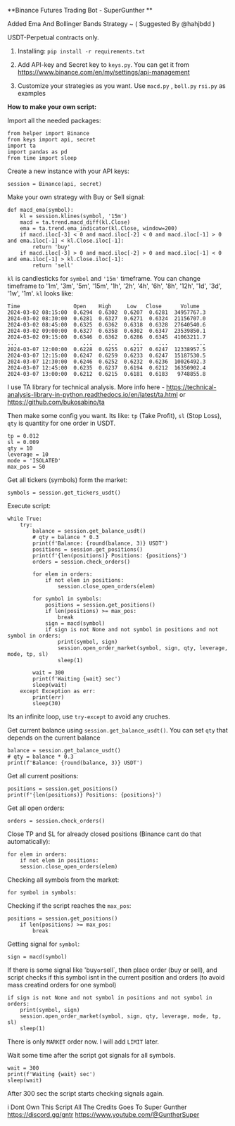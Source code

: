 **Binance Futures Trading Bot - SuperGunther ** 

Added Ema And Bollinger Bands Strategy ~ ( Suggested By @hahjbdd )


USDT-Perpetual contracts only. 

1. Installing: `pip install -r requirements.txt`

2. Add API-key and Secret key to `keys.py`. You can get it from https://www.binance.com/en/my/settings/api-management

3. Customize your strategies as you want. Use `macd.py` , `boll.py` `rsi.py` as examples

**How to make your own script:**

Import all the needed packages:
```
from helper import Binance
from keys import api, secret
import ta
import pandas as pd
from time import sleep
```

Create a new instance with your API keys:
```
session = Binance(api, secret)
```

Make your own strategy with Buy or Sell signal:

```
def macd_ema(symbol):
    kl = session.klines(symbol, '15m')
    macd = ta.trend.macd_diff(kl.Close)
    ema = ta.trend.ema_indicator(kl.Close, window=200)
    if macd.iloc[-3] < 0 and macd.iloc[-2] < 0 and macd.iloc[-1] > 0 and ema.iloc[-1] < kl.Close.iloc[-1]:
        return 'buy'
    if macd.iloc[-3] > 0 and macd.iloc[-2] > 0 and macd.iloc[-1] < 0 and ema.iloc[-1] > kl.Close.iloc[-1]:
        return 'sell'
```
`kl` is candlesticks for `symbol` and `'15m'` timeframe. You can change timeframe to '1m', '3m', '5m', '15m', '1h', '2h', '4h', '6h', '8h', '12h', '1d', '3d', '1w', '1m'.
`kl` looks like: 
```
Time                 Open    High     Low   Close      Volume
2024-03-02 08:15:00  0.6294  0.6302  0.6207  0.6281  34957767.3
2024-03-02 08:30:00  0.6281  0.6327  0.6271  0.6324  21156707.0
2024-03-02 08:45:00  0.6325  0.6362  0.6318  0.6328  27640540.6
2024-03-02 09:00:00  0.6327  0.6358  0.6302  0.6347  23539850.1
2024-03-02 09:15:00  0.6346  0.6362  0.6286  0.6345  41063211.7
...                     ...     ...     ...     ...         ...
2024-03-07 12:00:00  0.6228  0.6255  0.6217  0.6247  12338957.5
2024-03-07 12:15:00  0.6247  0.6259  0.6233  0.6247  15187530.5
2024-03-07 12:30:00  0.6246  0.6252  0.6232  0.6236  10026492.3
2024-03-07 12:45:00  0.6235  0.6237  0.6194  0.6212  16350902.4
2024-03-07 13:00:00  0.6212  0.6215  0.6181  0.6183   9748855.8

```
I use TA library for technical analysis. More info here - https://technical-analysis-library-in-python.readthedocs.io/en/latest/ta.html or https://github.com/bukosabino/ta

Then make some config you want. Its like: `tp` (Take Profit), `sl` (Stop Loss), `qty` is quantity for one order in USDT. 
```
tp = 0.012
sl = 0.009
qty = 10
leverage = 10
mode = 'ISOLATED'
max_pos = 50
```

Get all tickers (symbols) form the market:
```
symbols = session.get_tickers_usdt()
```

Execute script:
```
while True:
    try:
        balance = session.get_balance_usdt()
        # qty = balance * 0.3
        print(f'Balance: {round(balance, 3)} USDT')
        positions = session.get_positions()
        print(f'{len(positions)} Positions: {positions}')
        orders = session.check_orders()
        
        for elem in orders:
            if not elem in positions:
                session.close_open_orders(elem)

        for symbol in symbols:
            positions = session.get_positions()
            if len(positions) >= max_pos:
                break
            sign = macd(symbol)
            if sign is not None and not symbol in positions and not symbol in orders:
                print(symbol, sign)
                session.open_order_market(symbol, sign, qty, leverage, mode, tp, sl)
                sleep(1)

        wait = 300
        print(f'Waiting {wait} sec')
        sleep(wait)
    except Exception as err:
        print(err)
        sleep(30)
```
Its an infinite loop, use `try-except` to avoid any cruches.

Get current balance using `session.get_balance_usdt()`. You can set `qty` that depends on the current balance
```
balance = session.get_balance_usdt()
# qty = balance * 0.3
print(f'Balance: {round(balance, 3)} USDT')
```

Get all current positions:
```
positions = session.get_positions()
print(f'{len(positions)} Positions: {positions}')
```

Get all open orders:
```
orders = session.check_orders()
```

Close TP and SL for already closed positions (Binance cant do that automatically):
```
for elem in orders:
    if not elem in positions:
    session.close_open_orders(elem)
```

Checking all symbols from the market:
```
for symbol in symbols:
```

Checking if the script reaches the `max_pos`:
```
positions = session.get_positions()
    if len(positions) >= max_pos:
        break
```

Getting signal for `symbol`:
```
sign = macd(symbol)
```

If there is some signal like 'buy` or `sell`, then place order (buy or sell), and script checks if this symbol isnt in the current position and orders (to avoid mass creatind orders for one symbol)
```
if sign is not None and not symbol in positions and not symbol in orders:
    print(symbol, sign)
    session.open_order_market(symbol, sign, qty, leverage, mode, tp, sl)
    sleep(1)
```
There is only `MARKET` order now. I will add `LIMIT` later.

Wait some time after the script got signals for all symbols.
```
wait = 300
print(f'Waiting {wait} sec')
sleep(wait)
```
After 300 sec the script starts checking signals again.





i Dont Own This Script All The Credits Goes To Super Gunther 
https://discord.gg/gntr
https://www.youtube.com/@GuntherSuper
